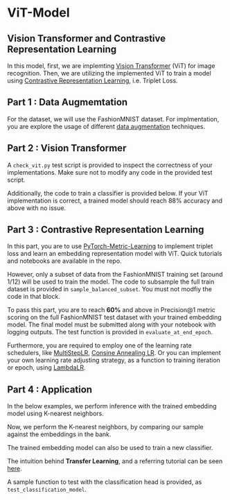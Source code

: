 # ViT-Model
## Vision Transformer and Contrastive Representation Learning

In this model, first, we are implemting [Vision Transformer](https://arxiv.org/pdf/2010.11929v2.pdf) (ViT) for image recognition. Then, we are utilizing the implemented ViT to train a model using [Contrastive Representation Learning](https://arxiv.org/pdf/1503.03832.pdf), i.e. Triplet Loss.
## Part 1 : Data Augmemtation

For the dataset, we will use the FashionMNIST dataset. For implmentation, you are explore the usage of different [data augmentation](https://pytorch.org/vision/master/auto_examples/transforms/plot_transforms_illustrations.html) techniques.
## Part 2 : Vision Transformer

A `check_vit.py` test script is provided to inspect the correctness of your implementations. Make sure not to modify any code in the provided test script.

Additionally, the code to train a classifier is provided below. If your ViT implementation is correct, a trained model should reach 88% accuracy and above with no issue.

## Part 3 : Contrastive Representation Learning

In this part, you are to use [PyTorch-Metric-Learning](https://github.com/KevinMusgrave/pytorch-metric-learning) to implement triplet loss and learn an embedding representation model with ViT. Quick tutorials and notebooks are available in the repo.

However, only a subset of data from the FashionMNIST training set (around 1/12) will be used to train the model. The code to subsample the full train dataset is provided in `sample_balanced_subset`. You must not modfiy the code in that block.

To pass this part, you are to reach **60%** and above in Precision@1 metric scoring on the full FashionMNIST test dataset with your trained embedding model. The final model must be submitted along with your notebook with logging outputs. The test function is provided in `evaluate_at_end_epoch`.

Furthermore, you are required to employ one of the learning rate schedulers, like [MultiStepLR](https://pytorch.org/docs/stable/generated/torch.optim.lr_scheduler.MultiStepLR.html#torch.optim.lr_scheduler.MultiStepLR), [Consine Annealing LR](https://pytorch.org/docs/stable/generated/torch.optim.lr_scheduler.CosineAnnealingLR.html#torch.optim.lr_scheduler.CosineAnnealingLR). Or you can implement your own learning rate adjusting strategy, as a function to training iteration or epoch, using [LambdaLR](https://pytorch.org/docs/stable/generated/torch.optim.lr_scheduler.LambdaLR.html#torch.optim.lr_scheduler.LambdaLR).

## Part 4 : Application

In the below examples, we perform inference with the trained embedding model using K-nearest neighbors.

Now, we perform the K-nearest neighbors, by comparing our sample against the embeddings in the bank.

The trained embedding model can also be used to train a new classifier.

The intuition behind **Transfer Learning**, and a referring tutorial can be seen [here](https://pytorch.org/tutorials/beginner/transfer_learning_tutorial.html).

A sample function to test with the classification head is provided, as `test_classification_model`.
